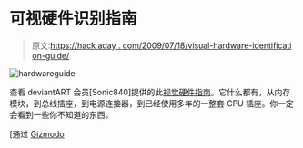 # 可视硬件识别指南

> 原文:[https://hack aday . com/2009/07/18/visual-hardware-identificati on-guide/](https://hackaday.com/2009/07/18/visual-hardware-identification-guide/)

![hardwareguide](../Images/534c0456654d4bf94753b9934824d86b.png "hardwareguide")

查看 deviantART 会员[Sonic840]提供的此[视觉硬件指南](http://sonic840.deviantart.com/art/Computer-hardware-poster-1-7-111402099)。它什么都有，从内存模块，到总线插座，到电源连接器，到已经使用多年的一整套 CPU 插座。你一定会看到一些你不知道的东西。

[通过 [Gizmodo](http://gizmodo.com/5317642/a-pictorial-guide-to-computer-hardware)